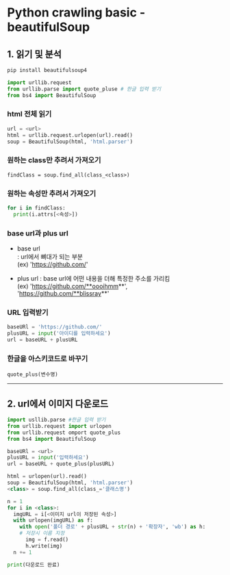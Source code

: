 # Python crawling basic - beautifulSoup

## 1. 읽기 및 분석

```python
pip install beautifulsoup4

import urllib.request
from urllib.parse import quote_pluse # 한글 입력 받기
from bs4 import BeautifulSoup
```

### html 전체 읽기

```python
url = <url>
html = urllib.request.urlopen(url).read()
soup = BeautifulSoup(html, 'html.parser')
```

### 원하는 class만 추려서 가져오기

```
findClass = soup.find_all(class_<class>)
```

### 원하는 속성만 추려서 가져오기

```python
for i in findClass:
  print(i.attrs[<속성>])
```

### base url과 plus url

- base url  
  : url에서 뼈대가 되는 부분  
  (ex) 'https://github.com/'

- plus url
  : base url에 어떤 내용을 더해 특정한 주소를 가리킴  
  (ex) 'https://github.com/**oooihmm**',  
  'https://github.com/**blissray**'

### URL 입력받기

```python
baseURl = 'https://github.com/'
plusURL = input('아이디를 입력하세요')
url = baseURL + plusURL
```

### 한글을 아스키코드로 바꾸기

`quote_plus(변수명)`

---

## 2. url에서 이미지 다운로드

```python
import usllib.parse #한글 입력 받기
from urllib.request import urlopen
from urllib.request omport quote_plus
from bs4 import BeautifulSoup
```

```python
baseURl = <url>
plusURL = input('입력하세요')
url = baseURL + quote_plus(plusURL)

html = urlopen(url).read()
soup = BeautifulSoup(html, 'html.parser')
<class> = soup.find_all(class_='클래스명')

n = 1
for i in <class>:
  imgURL = i[<이미지 url이 저장된 속성>]
  with urlopen(imgURL) as f:
    with open('폴더 경로' + plusURL + str(n) + '확장자', 'wb') as h:
    # 저장시 이름 지정
      img = f.read()
      h.write(img)
  n += 1

print(다운로드 완료)
```
